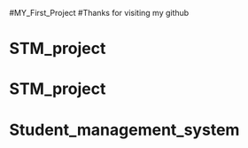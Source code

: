 ﻿#MY_First_Project
#Thanks for visiting my github
# STM_project
# STM_project
# Student_management_system
